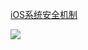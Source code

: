 [iOS系统安全机制](https://juejin.cn/post/7077942169016729607)

![](https://p3-juejin.byteimg.com/tos-cn-i-k3u1fbpfcp/fb08f9f6802f44dda63c4cb67521e211~tplv-k3u1fbpfcp-zoom-in-crop-mark:3024:0:0:0.awebp)
